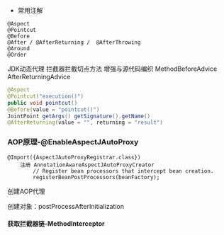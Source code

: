 

- 常用注解
```
@Aspect
@Pointcut
@Before
@After / @AfterReturning /  @AfterThrowing
@Around
@Order
```

JDK动态代理
拦截器拦截切点方法
增强与源代码编织
MethodBeforeAdvice
AfterReturningAdvice

```java
@Aspect
@Pointcut("execution()")
public void pointcut()
@Before(value = "pointcut()")
JointPoint getArgs() getSignature().getName()
@AfterReturning(value = "", returning = "result")
```

### AOP原理-@EnableAspectJAutoProxy
```
@Import({AspectJAutoProxyRegistrar.class})
	注册 AnnotationAwareAspectJAutoProxyCreator
		// Register bean processors that intercept bean creation.
		registerBeanPostProcessors(beanFactory);

```
创建AOP代理

创建对象：postProcessAfterInitialization

#### 获取拦截器链-MethodInterceptor